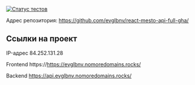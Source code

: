 [![Статус тестов](../../actions/workflows/tests.yml/badge.svg)](../../actions/workflows/tests.yml)

Адрес репозитория: https://github.com/evglbnv/react-mesto-api-full-gha/

## Ссылки на проект

IP-адрес 84.252.131.28

Frontend https://https://evglbnv.nomoredomains.rocks/

Backend https://api.evglbnv.nomoredomains.rocks/
